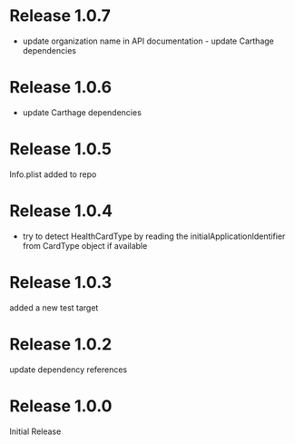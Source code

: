 # Release 1.0.7
- update organization name in API documentation - update Carthage dependencies

# Release 1.0.6
- update Carthage dependencies

# Release 1.0.5
Info.plist added to repo

# Release 1.0.4
- try to detect HealthCardType by reading the initialApplicationIdentifier from CardType object if available

# Release 1.0.3
added a new test target

# Release 1.0.2
update dependency references

# Release 1.0.0
Initial Release

